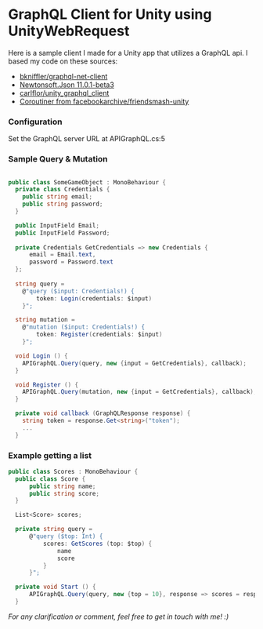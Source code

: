 # GraphQL Client for Unity using UnityWebRequest

Here is a sample client I made for a Unity app that utilizes a GraphQL api.
I based my code on these sources:

- [bkniffler/graphql-net-client](https://github.com/bkniffler/graphql-net-client)
- [Newtonsoft.Json 11.0.1-beta3](https://www-0.nuget.org/packages/Newtonsoft.Json/11.0.1-beta3)
- [carlflor/unity_graphql_client](https://github.com/carlflor/unity_graphql_client)
- [Coroutiner from facebookarchive/friendsmash-unity](https://github.com/facebookarchive/friendsmash-unity/blob/master/friendsmash/Assets/Scripts/GameScripts/Coroutiner.cs)

### Configuration

Set the GraphQL server URL at APIGraphQL.cs:5

### Sample Query & Mutation

``` c#

public class SomeGameObject : MonoBehaviour {
  private class Credentials {
    public string email;
    public string password;
  }

  public InputField Email;
  public InputField Password;
  
  private Credentials GetCredentials => new Credentials {
      email = Email.text,
      password = Password.text
  };
  
  string query =
    @"query ($input: Credentials!) {
        token: Login(credentials: $input)
    }";

  string mutation =
    @"mutation ($input: Credentials!) {
        token: Register(credentials: $input)
    }";

  void Login () {
    APIGraphQL.Query(query, new {input = GetCredentials}, callback);
  }

  void Register () {
    APIGraphQL.Query(mutation, new {input = GetCredentials}, callback);
  }

  private void callback (GraphQLResponse response) {
    string token = response.Get<string>("token");
    ...
  }

```

### Example getting a list

``` c#
public class Scores : MonoBehaviour {
  public class Score {
      public string name;
      public string score;
  }

  List<Score> scores;

  private string query = 
      @"query ($top: Int) {
          scores: GetScores (top: $top) {
              name
              score
          }
      }";

  private void Start () {
      APIGraphQL.Query(query, new {top = 10}, response => scores = response.GetList<Score>("scores"));
  }
```

*For any clarification or comment, feel free to get in touch with me! :)*
